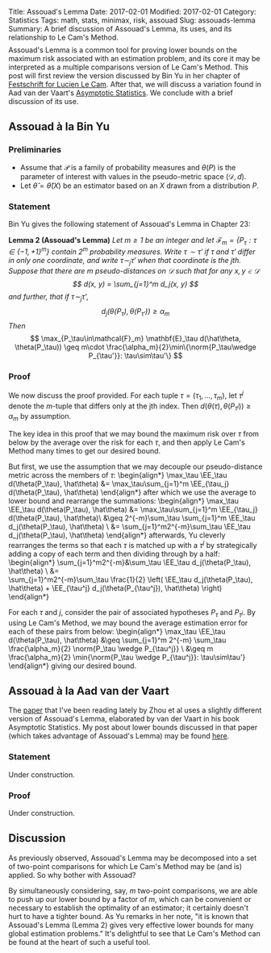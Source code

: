 Title: Assouad's Lemma
Date: 2017-02-01
Modified: 2017-02-01
Category: Statistics
Tags: math, stats, minimax, risk, assouad
Slug: assouads-lemma
Summary: A brief discussion of Assouad's Lemma, its uses, and its relationship to Le Cam's Method.
$$
    \newcommand{\norm}[1]{\left\lVert#1\right\rVert}
    \newcommand{\EE}{\mathbf{E}}
$$
Assouad's Lemma is a common tool for proving lower bounds on the maximum risk
associated with an estimation problem, and its core it may be interpreted as
a multiple comparisons version of Le Cam's Method.  This post will first
review the version discussed by Bin Yu in her chapter of [Festschrift
for Lucien Le Cam](http://www.springer.com/us/book/9780387949529).  After that,
we will discuss a variation found in Aad van der Vaart's [Asymptotic
Statistics](
https://books.google.com/books/about/Asymptotic_Statistics.html?id=UEuQEM5RjWgC
).  We conclude with a brief discussion of its use.

## Assouad à la Bin Yu
### Preliminaries

*   Assume that $\mathcal{P}$ is a family of probability measures and $\theta(P)$
    is the parameter of interest with values in the pseudo-metric space
    $(\mathcal{D}, d)$.
*   Let $\hat\theta = \hat\theta(X)$ be an estimator based on an $X$ drawn
    from a distribution $P$.

### Statement
Bin Yu gives the following statement of Assouad's Lemma in Chapter 23:

**Lemma 2 (Assouad's Lemma)**  _Let $m\geq 1$ be an integer and let
$\mathcal{F}_m = \{P_\tau: \tau \in \{-1, +1\}^m\}$ contain $2^m$ probability
measures.  Write $\tau \sim \tau'$ if $\tau$ and $\tau'$ differ in only one
coordinate, and write $\tau \sim_j \tau'$ when that coordinate is the jth.
Suppose that there are $m$ pseudo-distances on $\mathcal{D}$ such that
for any $x, y \in \mathcal{D}$
$$
    d(x, y) = \sum_{j=1}^m d_j(x, y)
$$
and further, that if $\tau\sim_j\tau'$,
$$
    d_j(\theta(P_\tau), \theta(P_{\tau'})) \geq \alpha_m
$$
Then_
$$
    \max_{P_\tau\in\mathcal{F}_m}
    \mathbf{E}_\tau d(\hat\theta, \theta(P_\tau)) \geq
    m\cdot \frac{\alpha_m}{2}\min\{\norm{P_\tau\wedge P_{\tau'}}:
    \tau\sim\tau'\}
$$

### Proof
We now discuss the proof provided.  For each tuple $\tau = 
(\tau_1, \dotsc, \tau_m)$, let $\tau^j$ denote the $m$-tuple
that differs only at the jth index.  Then $d(\theta(\tau),
\theta(P_{\tau^j}))\geq \alpha_m$ by assumption.

The key idea in this proof that we may bound the maximum risk over $\tau$
from below by the average over the risk for each $\tau$, and then
apply Le Cam's Method many times to get our desired bound.

But first, we use the assumption that we may decouple our pseudo-distance
metric across the members of $\tau$:
\begin{align*}
    \max_\tau \EE_\tau d(\theta(P_\tau), \hat\theta)
        &=  \max_\tau\sum_{j=1}^m \EE_{\tau_j} d(\theta(P_\tau), \hat\theta)
\end{align*}
after which we use the average to lower bound and rearrange the summations:
\begin{align*}
    \max_\tau \EE_\tau d(\theta(P_\tau), \hat\theta)
        &=  \max_\tau\sum_{j=1}^m \EE_{\tau_j} d(\theta(P_\tau), \hat\theta)\\
        &\geq 2^{-m}\sum_\tau \sum_{j=1}^m
            \EE_\tau d_j(\theta(P_\tau), \hat\theta)    \\
        &= \sum_{j=1}^m2^{-m}\sum_\tau 
            \EE_\tau d_j(\theta(P_\tau), \hat\theta)
\end{align*}
afterwards, Yu cleverly rearranges the terms so that each $\tau$ is matched
up with a $\tau^j$ by strategically adding a copy of each term and then
dividing through by a half:
\begin{align*}
    \sum_{j=1}^m2^{-m}&\sum_\tau 
        \EE_\tau d_j(\theta(P_\tau), \hat\theta)    \\
    &=  
    \sum_{j=1}^m2^{-m}\sum_\tau 
        \frac{1}{2}
        \left(
        \EE_\tau d_j(\theta(P_\tau), \hat\theta)    +
        \EE_{\tau^j} d_j(\theta(P_{\tau^j}), \hat\theta)
        \right)
\end{align*}

For each $\tau$ and $j$, consider the pair of associated hypotheses $P_\tau$
and $P_{\tau^j}$.  By using Le Cam's Method, we may bound the average
estimation error for each of these pairs from below:
\begin{align*}
    \max_\tau \EE_\tau d(\theta(P_\tau), \hat\theta)
        &\geq \sum_{j=1}^m 2^{-m} \sum_\tau
            \frac{\alpha_m}{2} \norm{P_\tau \wedge P_{\tau^j}}    \\
        &\geq m
            \frac{\alpha_m}{2}
             \min\{\norm{P_\tau \wedge P_{\tau^j}}: \tau\sim\tau'\}
\end{align*}
giving our desired bound.

## Assouad à la Aad van der Vaart
The [paper](https://arxiv.org/abs/1010.3866) that I've been reading lately by
Zhou et al uses a slightly different version of Assouad's Lemma, elaborated by
van der Vaart in his book Asymptotic Statistics.  My post about lower bounds
discussed in that paper (which takes advantage of Assouad's Lemma) may be found
[here]({filename}discuss-covmat-optimal-convergence-pt2.md).

### Statement
Under construction.

### Proof
Under construction.

## Discussion
As previously observed, Assouad's Lemma may be decomposed into a set of
two-point comparisons for which Le Cam's Method may be (and is) applied.
So why bother with Assouad?

By simultaneously considering, say, $m$ two-point comparisons, we are able to
push up our lower bound by a factor of $m$, which can be convenient or
necessary to establish the optimality of an estimator; it certainly doesn't
hurt to have a tighter bound.  As Yu remarks in her note, "it is known that
Assouad's Lemma (Lemma 2) gives very effective lower bounds for many global
estimation problems."  It's delightful to see that Le Cam's Method can be found
at the heart of such a useful tool.
